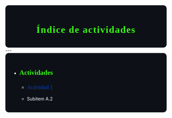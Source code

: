 <div style="background-color:#0d1117; color:white; padding:20px; border-radius:10px;">

<h1 align="center"> <span style="color:#39FF14; font-weight: 900; font-family:Consolas; font-size:30px; letter-spacing: 2px;">Índice de actividades</span></h1>
</div>
---
<div style="background-color:#0d1117; color:white; padding:20px; border-radius:10px;">

- ## <span style="color:#39FF14; font-family:Consolas; font-weight: 900;">Actividades</span>
    * ### [<span style="color:#0033A0; font-family:Consolas;">Actividad 1</span>](https://adrian-623.github.io/PortafolioA/Ing_Mecatronica/Introducci%C3%B3n_a_la_mecatr%C3%B3nica/Actividades/Actividad_1/) 
    * Subitem A.2




        
</div>
